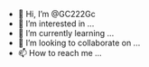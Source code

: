 - 👋 Hi, I’m @GC222Gc
- 👀 I’m interested in ...
- 🌱 I’m currently learning ...
- 💞️ I’m looking to collaborate on ...
- 📫 How to reach me ...

<!---
GC222Gc/GC222Gc is a ✨ special ✨ repository because its `README.md` (this file) appears on your GitHub profile.
You can click the Preview link to take a look at your changes.
--->
